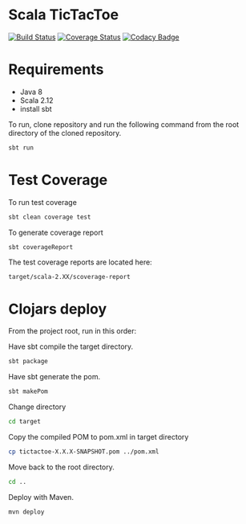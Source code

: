 # Scala TicTacToe
[![Build Status](https://travis-ci.org/kyle-annen/scala-tictactoe.svg?branch=master)](https://travis-ci.org/kyle-annen/scala-tictactoe)
[![Coverage Status](https://coveralls.io/repos/github/kyle-annen/scala-tictactoe/badge.svg?branch=scoverage)](https://coveralls.io/github/kyle-annen/scala-tictactoe?branch=scoverage)
[![Codacy Badge](https://api.codacy.com/project/badge/Grade/068dd8bb9d70458685228ec9fab3c164)](https://www.codacy.com/app/kyle-annen/scala-tictactoe?utm_source=github.com&amp;utm_medium=referral&amp;utm_content=kyle-annen/scala-tictactoe&amp;utm_campaign=Badge_Grade)
# Requirements

- Java 8
- Scala 2.12
- install sbt

To run, clone repository and run the following command from the root directory of the cloned repository.
``` bash
sbt run
```


# Test Coverage

To run test coverage 

``` bash
sbt clean coverage test
```

To generate coverage report 

``` bash
sbt coverageReport
```

The test coverage reports are located here:

``` 
target/scala-2.XX/scoverage-report
```

# Clojars deploy

From the project root, run in this order:


Have sbt compile the target directory.

``` bash
sbt package 
```

Have sbt generate the pom.

``` bash
sbt makePom
```

Change directory

``` bash
cd target
```

Copy the compiled POM to pom.xml in target directory

``` bash
cp tictactoe-X.X.X-SNAPSHOT.pom ../pom.xml
```

Move back to the root directory.

``` bash
cd ..
```

Deploy with Maven.

``` bash
mvn deploy
```
